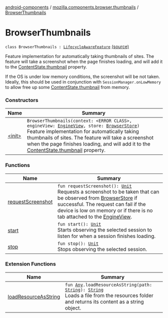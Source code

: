 [android-components](../../index.md) / [mozilla.components.browser.thumbnails](../index.md) / [BrowserThumbnails](./index.md)

# BrowserThumbnails

`class BrowserThumbnails : `[`LifecycleAwareFeature`](../../mozilla.components.support.base.feature/-lifecycle-aware-feature/index.md) [(source)](https://github.com/mozilla-mobile/android-components/blob/master/components/browser/thumbnails/src/main/java/mozilla/components/browser/thumbnails/BrowserThumbnails.kt#L32)

Feature implementation for automatically taking thumbnails of sites.
The feature will take a screenshot when the page finishes loading,
and will add it to the [ContentState.thumbnail](../../mozilla.components.browser.state.state/-content-state/thumbnail.md) property.

If the OS is under low memory conditions, the screenshot will be not taken.
Ideally, this should be used in conjunction with `SessionManager.onLowMemory` to allow
free up some [ContentState.thumbnail](../../mozilla.components.browser.state.state/-content-state/thumbnail.md) from memory.

### Constructors

| Name | Summary |
|---|---|
| [&lt;init&gt;](-init-.md) | `BrowserThumbnails(context: <ERROR CLASS>, engineView: `[`EngineView`](../../mozilla.components.concept.engine/-engine-view/index.md)`, store: `[`BrowserStore`](../../mozilla.components.browser.state.store/-browser-store/index.md)`)`<br>Feature implementation for automatically taking thumbnails of sites. The feature will take a screenshot when the page finishes loading, and will add it to the [ContentState.thumbnail](../../mozilla.components.browser.state.state/-content-state/thumbnail.md) property. |

### Functions

| Name | Summary |
|---|---|
| [requestScreenshot](request-screenshot.md) | `fun requestScreenshot(): `[`Unit`](https://kotlinlang.org/api/latest/jvm/stdlib/kotlin/-unit/index.html)<br>Requests a screenshot to be taken that can be observed from [BrowserStore](../../mozilla.components.browser.state.store/-browser-store/index.md) if successful. The request can fail if the device is low on memory or if there is no tab attached to the [EngineView](../../mozilla.components.concept.engine/-engine-view/index.md). |
| [start](start.md) | `fun start(): `[`Unit`](https://kotlinlang.org/api/latest/jvm/stdlib/kotlin/-unit/index.html)<br>Starts observing the selected session to listen for when a session finishes loading. |
| [stop](stop.md) | `fun stop(): `[`Unit`](https://kotlinlang.org/api/latest/jvm/stdlib/kotlin/-unit/index.html)<br>Stops observing the selected session. |

### Extension Functions

| Name | Summary |
|---|---|
| [loadResourceAsString](../../mozilla.components.support.test.file/kotlin.-any/load-resource-as-string.md) | `fun `[`Any`](https://kotlinlang.org/api/latest/jvm/stdlib/kotlin/-any/index.html)`.loadResourceAsString(path: `[`String`](https://kotlinlang.org/api/latest/jvm/stdlib/kotlin/-string/index.html)`): `[`String`](https://kotlinlang.org/api/latest/jvm/stdlib/kotlin/-string/index.html)<br>Loads a file from the resources folder and returns its content as a string object. |
